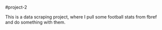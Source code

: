 #project-2

This is a data scraping project, where I pull some football stats from fbref and do something with them.